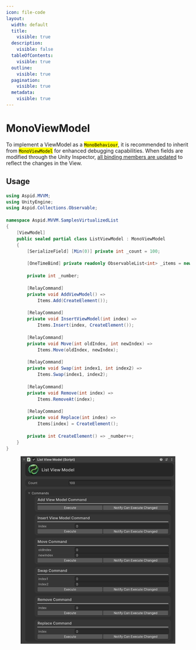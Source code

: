 ```yaml
---
icon: file-code
layout:
  width: default
  title:
    visible: true
  description:
    visible: false
  tableOfContents:
    visible: true
  outline:
    visible: true
  pagination:
    visible: true
  metadata:
    visible: true
---
```


# MonoViewModel

To implement a ViewModel as a <mark style="color:$warning;">`MonoBehaviour`</mark>, it is recommended to inherit from <mark style="color:$warning;">`MonoViewModel`</mark> for enhanced debugging capabilities. When fields are modified through the Unity Inspector, [all binding members are updated](../viewmodel/binding-members/notifyall.md) to reflect the changes in the View.

## Usage

```csharp
using Aspid.MVVM;
using UnityEngine;
using Aspid.Collections.Observable;

namespace Aspid.MVVM.SamplesVirtualizedList
{
    [ViewModel]
    public sealed partial class ListViewModel : MonoViewModel
    {
        [SerializeField] [Min(0)] private int _count = 100;
           
        [OneTimeBind] private readonly ObservableList<int> _items = new();

        private int _number;
        
        [RelayCommand]
        private void AddViewModel() =>
            Items.Add(CreateElement());

        [RelayCommand]
        private void InsertViewModel(int index) =>
            Items.Insert(index, CreateElement());
        
        [RelayCommand]
        private void Move(int oldIndex, int newIndex) =>
            Items.Move(oldIndex, newIndex);
        
        [RelayCommand]
        private void Swap(int index1, int index2) =>
            Items.Swap(index1, index2);

        [RelayCommand]
        private void Remove(int index) =>
            Items.RemoveAt(index);

        [RelayCommand]
        private void Replace(int index) =>
            Items[index] = CreateElement();

        private int CreateElement() => _number++;
    }
}
```

<figure><img src="../../.gitbook/assets/image (70).png" alt=""><figcaption></figcaption></figure>
